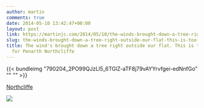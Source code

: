 ```yaml
---
author: martin
comments: true
date: 2014-05-10 13:42:47+00:00
layout: post
link: https://martinjc.com/2014/05/10/the-winds-brought-down-a-tree-right-outside-our-flat-this-is-too-much-excitement-for-penarth-northcliffe/
slug: the-winds-brought-down-a-tree-right-outside-our-flat-this-is-too-much-excitement-for-penarth-northcliffe
title: The wind's brought down a tree right outside our flat. This is too much excitement
  for Penarth Northcliffe
---
```


{{< bundleimg "790204_2PO99QJzLl5_6TGlZ-aTF8j79vAYYrvfgei-edNnfGo" "" "" >}}

[Northcliffe](http://4sq.com/MFpIVW)




![](http://ift.tt/1oHJyOu)
